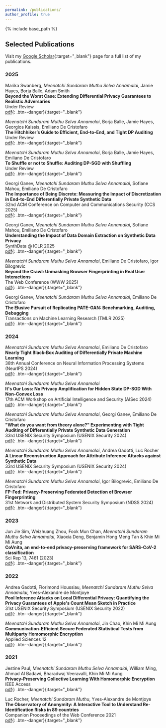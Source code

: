 ```yaml
---
permalink: /publications/
author_profile: true
---
```


{% include base_path %}

## Selected Publications

Visit my [Google Scholar](https://scholar.google.com/citations?user=zYVEyL4AAAAJ&hl=en){:target="_blank"} page for a full list of my publications.

### 2025

Marika Swanberg, *Meenatchi Sundaram Muthu Selva Annamalai*, Jamie Hayes, Borja Balle, Adam Smith  
**Beyond the Worst Case: Extending Differential Privacy Guarantees to Realistic Adversaries**  
Under Review  
[pdf](https://arxiv.org/pdf/2507.08158){: .btn--danger}{:target="_blank"}  

*Meenatchi Sundaram Muthu Selva Annamalai*, Borja Balle, Jamie Hayes, Georgios Kaissis, Emiliano De Cristofaro  
**The Hitchhiker’s Guide to Efficient, End-to-End, and Tight DP Auditing**  
Under Review  
[pdf](https://www.arxiv.org/pdf/2506.16666){: .btn--danger}{:target="_blank"}  

*Meenatchi Sundaram Muthu Selva Annamalai*, Borja Balle, Jamie Hayes, Emiliano De Cristofaro  
**To Shuffle or not to Shuffle: Auditing DP-SGD with Shuffling**  
Under Review  
[pdf](https://arxiv.org/abs/2411.10614){: .btn--danger}{:target="_blank"}  

Georgi Ganev, *Meenatchi Sundaram Muthu Selva Annamalai*, Sofiane Mahou, Emiliano De Cristofaro  
**The Importance of Being Discrete: Measuring the Impact of Discretization in End-to-End Differentially Private Synthetic Data**  
32nd ACM Conference on Computer and Communications Security (CCS 2025)  
[pdf](https://arxiv.org/pdf/2504.06923){: .btn--danger}{:target="_blank"}  

Georgi Ganev, *Meenatchi Sundaram Muthu Selva Annamalai*, Sofiane Mahou, Emiliano De Cristofaro  
**Understanding the Impact of Data Domain Extraction on Synthetic Data Privacy**  
SynthData @ ICLR 2025  
[pdf](https://www.arxiv.org/pdf/2504.08254){: .btn--danger}{:target="_blank"}  

*Meenatchi Sundaram Muthu Selva Annamalai*, Emiliano De Cristofaro, Igor Bilogrevic  
**Beyond the Crawl: Unmasking Browser Fingerprinting in Real User Interactions**  
The Web Conference (WWW 2025)  
[pdf](https://arxiv.org/abs/2502.01608){: .btn--danger}{:target="_blank"}  

Georgi Ganev, *Meenatchi Sundaram Muthu Selva Annamalai*, Emiliano De Cristofaro  
**The Elusive Pursuit of Replicating PATE-GAN: Benchmarking, Auditing, Debugging**  
Transactions on Machine Learning Research (TMLR 2025)  
[pdf](https://openreview.net/pdf?id=wcxrJcJ7vq){: .btn--danger}{:target="_blank"}  

### 2024

*Meenatchi Sundaram Muthu Selva Annamalai*, Emiliano De Cristofaro  
**Nearly Tight Black-Box Auditing of Differentially Private Machine Learning**  
38th Annual Conference on Neural Information Processing Systems (NeurIPS 2024)  
[pdf](https://openreview.net/pdf/4b8080bdff94b173112c6cc0c6042066baef4b32.pdf){: .btn--danger}{:target="_blank"}  

*Meenatchi Sundaram Muthu Selva Annamalai*  
**It's Our Loss: No Privacy Amplification for Hidden State DP-SGD With Non-Convex Loss**  
17th ACM Workshop on Artificial Intelligence and Security (AISec 2024)  
[pdf](https://dl.acm.org/doi/10.1145/3689932.3694767){: .btn--danger}{:target="_blank"}  

*Meenatchi Sundaram Muthu Selva Annamalai*, Georgi Ganev, Emiliano De Cristofaro  
**"What do you want from theory alone?" Experimenting with Tight Auditing of Differentially Private Synthetic Data Generation**  
33rd USENIX Security Symposium (USENIX Security 2024)  
[pdf](https://www.usenix.org/system/files/usenixsecurity24-annamalai-theory.pdf){: .btn--danger}{:target="_blank"}  

*Meenatchi Sundaram Muthu Selva Annamalai*, Andrea Gadotti, Luc Rocher  
**A Linear Reconstruction Approach for Attribute Inference Attacks against Synthetic Data**  
33rd USENIX Security Symposium (USENIX Security 2024)  
[pdf](https://www.usenix.org/system/files/usenixsecurity24-annamalai-linear.pdf){: .btn--danger}{:target="_blank"}  

*Meenatchi Sundaram Muthu Selva Annamalai*, Igor Bilogrevic, Emiliano De Cristofaro  
**FP-Fed: Privacy-Preserving Federated Detection of Browser Fingerprinting**  
31st Network and Distributed System Security Symposium (NDSS 2024)  
[pdf](https://www.ndss-symposium.org/wp-content/uploads/2024-360-paper.pdf){: .btn--danger}{:target="_blank"}  

### 2023

Jun Jie Sim, Weizhuang Zhou, Fook Mun Chan, *Meenatchi Sundaram Muthu Selva Annamalai*, Xiaoxia Deng, Benjamin Hong Meng Tan & Khin Mi Mi Aung  
**CoVnita, an end-to-end privacy-preserving framework for SARS-CoV-2 classification**  
Sci Rep 13, 7461 (2023)  
[pdf](https://www.nature.com/articles/s41598-023-34535-8){: .btn--danger}{:target="_blank"}  

### 2022

Andrea Gadotti, Florimond Houssiau, *Meenatchi Sundaram Muthu Selva Annamalai*, Yves-Alexandre de Montjoye  
**Pool Inference Attacks on Local Differential Privacy: Quantifying the Privacy Guarantees of Apple's Count Mean Sketch in Practice**  
31st USENIX Security Symposium (USENIX Security 2022)  
[pdf](https://www.usenix.org/system/files/sec22-gadotti_1.pdf){: .btn--danger}{:target="_blank"}  

*Meenatchi Sundaram Muthu Selva Annamalai*, Jin Chao, Khin Mi Mi Aung  
**Communication-Efficient Secure Federated Statistical Tests from Multiparty Homomorphic Encryption**  
Applied Sciences 12  
[pdf](https://www.mdpi.com/2076-3417/12/22/11462/pdf){: .btn--danger}{:target="_blank"}

### 2021

Jestine Paul, *Meenatchi Sundaram Muthu Selva Annamalai*, William Ming, Ahmad Al Badawi, Bharadwaj Veeravalli, Khin Mi Mi Aung  
**Privacy-Preserving Collective Learning With Homomorphic Encryption**  
IEEE Access  
[pdf](https://ieeexplore.ieee.org/stamp/stamp.jsp?arnumber=9543673){: .btn--danger}{:target="_blank"}  

Luc Rocher, *Meenatchi Sundaram Muthu*, Yves-Alexandre de Montjoye  
**The Observatory of Anonymity: A Interactive Tool to Understand Re-Identification Risks in 89 countries**  
Companion Proceedings of the Web Conference 2021  
[pdf](https://spiral.imperial.ac.uk/bitstream/10044/1/89328/2/www-observatory-final.pdf){: .btn--danger}{:target="_blank"}  